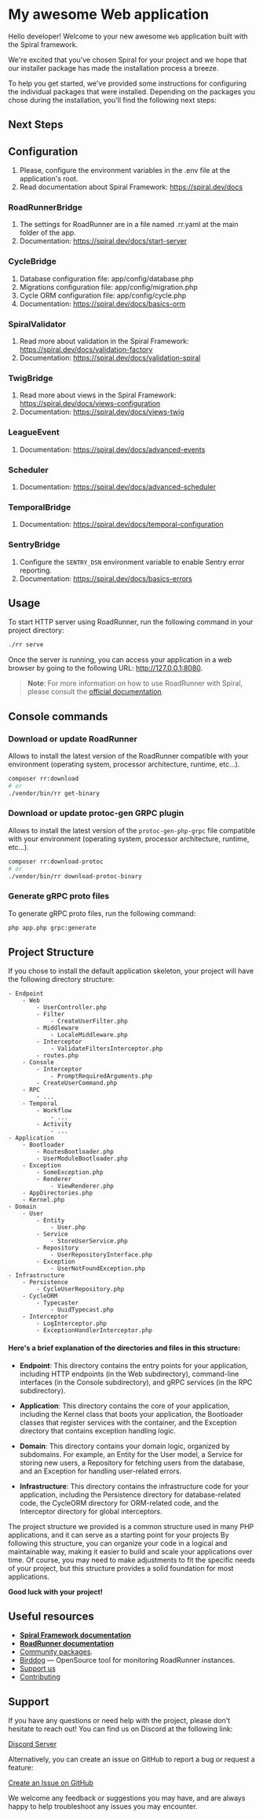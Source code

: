 # My awesome Web application

Hello developer! Welcome to your new awesome `Web` application built with the Spiral framework.

We're excited that you've chosen Spiral for your project and we hope that our installer package has made the
installation process a breeze.

To help you get started, we've provided some instructions for configuring the individual packages that were installed.
Depending on the packages you chose during the installation, you'll find the following next steps:

## Next Steps

## Configuration
1. Please, configure the environment variables in the .env file at the application's root.
2. Read documentation about Spiral Framework: https://spiral.dev/docs
### RoadRunnerBridge
1. The settings for RoadRunner are in a file named .rr.yaml at the main folder of the app.
2. Documentation: https://spiral.dev/docs/start-server
### CycleBridge
1. Database configuration file: app/config/database.php
2. Migrations configuration file: app/config/migration.php
3. Cycle ORM configuration file: app/config/cycle.php
4. Documentation: https://spiral.dev/docs/basics-orm
### SpiralValidator
1. Read more about validation in the Spiral Framework: https://spiral.dev/docs/validation-factory
2. Documentation: https://spiral.dev/docs/validation-spiral
### TwigBridge
1. Read more about views in the Spiral Framework: https://spiral.dev/docs/views-configuration
2. Documentation: https://spiral.dev/docs/views-twig
### LeagueEvent
1. Documentation: https://spiral.dev/docs/advanced-events
### Scheduler
1. Documentation: https://spiral.dev/docs/advanced-scheduler
### TemporalBridge
1. Documentation: https://spiral.dev/docs/temporal-configuration
### SentryBridge
1. Configure the `SENTRY_DSN` environment variable to enable Sentry error reporting.
2. Documentation: https://spiral.dev/docs/basics-errors

## Usage

To start HTTP server using RoadRunner, run the following command in your project directory:

```bash
./rr serve
```

Once the server is running, you can access your application in a web browser by going to the following
URL: http://127.0.0.1:8080.

> **Note**:
> For more information on how to use RoadRunner with Spiral, please consult
> the [official documentation](https://spiral.dev/docs/start-server).

## Console commands

### Download or update RoadRunner

Allows to install the latest version of the RoadRunner compatible with your environment (operating system, processor
architecture, runtime, etc...).

```bash
composer rr:download
# or
./vendor/bin/rr get-binary
```

### Download or update protoc-gen GRPC plugin

Allows to install the latest version of the `protoc-gen-php-grpc` file compatible with your environment (operating
system, processor architecture, runtime, etc...).

```bash
composer rr:download-protoc
# or
./vendor/bin/rr download-protoc-binary
```

### Generate gRPC proto files

To generate gRPC proto files, run the following command:

```bash
php app.php grpc:generate
```

## Project Structure

If you chose to install the default application skeleton, your project will have the following directory structure:

```
- Endpoint
    - Web
        - UserController.php
        - Filter
            - CreateUserFilter.php
        - Middleware
            - LocaleMiddleware.php
        - Interceptor
            - ValidateFiltersInterceptor.php
        - routes.php
    - Console
        - Interceptor
            - PromptRequiredArguments.php
        - CreateUserCommand.php
    - RPC
        - ...
    - Temporal
        - Workflow
            - ...
        - Activity
            - ...
- Application
    - Bootloader
        - RoutesBootloader.php
        - UserModuleBootloader.php
    - Exception
        - SomeException.php
        - Renderer
            - ViewRenderer.php
    - AppDirectories.php
    - Kernel.php
- Domain
    - User
        - Entity
            - User.php
        - Service
            - StoreUserService.php
        - Repository
            - UserRepositoryInterface.php
        - Exception
            - UserNotFoundException.php
- Infrastructure
    - Persistence
        - CycleUserRepository.php
    - CycleORM
        - Typecaster
            - UuidTypecast.php
    - Interceptor
        - LogInterceptor.php
        - ExceptionHandlerInterceptor.php
```

#### Here's a brief explanation of the directories and files in this structure:

- **Endpoint**: This directory contains the entry points for your application, including HTTP endpoints (in the Web
  subdirectory), command-line interfaces (in the Console subdirectory), and gRPC services (in the RPC subdirectory).

- **Application**: This directory contains the core of your application, including the Kernel class that boots your
  application, the Bootloader classes that register services with the container, and the Exception directory that
  contains exception handling logic.

- **Domain**: This directory contains your domain logic, organized by subdomains. For example, an Entity for the User
  model, a Service for storing new users, a Repository for fetching users from the database, and an Exception for
  handling user-related errors.

- **Infrastructure**: This directory contains the infrastructure code for your application, including the Persistence
  directory for database-related code, the CycleORM directory for ORM-related code, and the Interceptor directory for
  global interceptors.

The project structure we provided is a common structure used in many PHP applications, and it can serve as a starting
point for your projects By following this structure, you can organize your code in a logical and maintainable
way, making it easier to build and scale your applications over time. Of course, you may need to make adjustments to fit
the specific needs of your project, but this structure provides a solid foundation for most applications.

**Good luck with your project!**

## Useful resources

- [**Spiral Framework documentation**](https://spiral.dev/docs)
- [**RoadRunner documentation**](https://roadrunner.dev/docs)
- [Community packages](https://github.com/spiral-packages).
- [Birddog](https://github.com/roadrunner-server/birddog) — OpenSource tool for monitoring RoadRunner instances.
- [Support us](https://github.com/sponsors/roadrunner-server)
- [Contributing](https://spiral.dev/docs/about-contributing/)

## Support

If you have any questions or need help with the project, please don't hesitate to reach out! You can find us on Discord
at the following link:

[Discord Server](https://discord.gg/TFeEmCs)

Alternatively, you can create an issue on GitHub to report a bug or request a feature:

[Create an Issue on GitHub](https://github.com/spiral/framework/issues/new/choose)

We welcome any feedback or suggestions you may have, and are always happy to help troubleshoot any issues you may
encounter.
